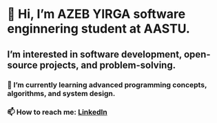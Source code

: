 # 👋 Hi, I’m AZEB YIRGA software enginnering student at AASTU.
## I’m interested in software development, open-source projects, and problem-solving. 
### 🌱 I’m currently learning advanced programming concepts, algorithms, and system design.  
 
### 📫 How to reach me: [LinkedIn](https://www.linkedin.com/in/azeb-yirga-a29104338/)  



